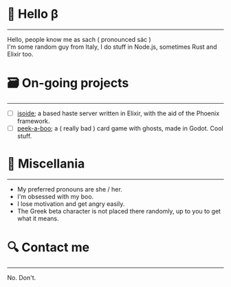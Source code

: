 # 👋 Hello β
---
Hello, people know me as sach ( pronounced sác )  
I'm some random guy from Italy, I do stuff in Node.js, sometimes Rust and Elixir too.

# 🗃️ On-going projects
---
- [ ] [isoide](https://github.com/ya-sach1/isoide); a based haste server written in Elixir, with the aid of the Phoenix framework.
- [ ] [peek-a-boo](https://github.com/ya-sach1/peek-a-boo); a ( really bad ) card game with ghosts, made in Godot. Cool stuff.

# 🌸 Miscellania
---
- My preferred pronouns are she / her.
- I'm obsessed with my boo.
- I lose motivation and get angry easily.
- The Greek beta character is not placed there randomly, up to you to get what it means.  

# 🔍 Contact me
---
No. Don't.
